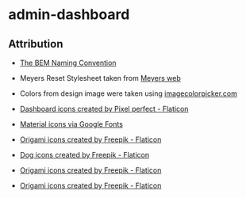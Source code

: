 # admin-dashboard

## Attribution

- <a href="https://www.freecodecamp.org/news/css-naming-conventions-that-will-save-you-hours-of-debugging-35cea737d849/"> The BEM Naming Convention </a>

- Meyers Reset Stylesheet taken from <a href="https://meyerweb.com/eric/tools/css/reset/"> Meyers web </a>

- Colors from design image were taken using <a href="https://imagecolorpicker.com/" title="image color picker website"> imagecolorpicker.com </a>

- <a href="https://www.flaticon.com/free-icons/dashboard" title="dashboard icons">Dashboard icons created by Pixel perfect - Flaticon</a>

- <a href="https://fonts.google.com/icons?icon.style=Outlined&icon.set=Material+Icons"> Material icons via Google Fonts </a>

- <a href="https://www.flaticon.com/free-icons/origami" title="origami icons">Origami icons created by Freepik - Flaticon</a>

- <a href="https://www.flaticon.com/free-icons/dog" title="dog icons">Dog icons created by Freepik - Flaticon</a>

- <a href="https://www.flaticon.com/free-icons/origami" title="origami icons">Origami icons created by Freepik - Flaticon</a>

- <a href="https://www.flaticon.com/free-icons/origami" title="origami icons">Origami icons created by Freepik - Flaticon</a>
